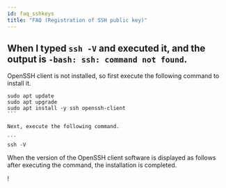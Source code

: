 ```yaml
---
id: faq_sshkeys
title: "FAQ (Registration of SSH public key)"
---
```



## When I typed `ssh -V` and executed it, and the output is `-bash: ssh: command not found`.

OpenSSH client is not installed, so first execute the following command to install it.

````
sudo apt update
sudo apt upgrade
sudo apt install -y ssh openssh-client
```

Next, execute the following command.

```
ssh -V
````

When the version of the OpenSSH client software is displayed as follows after executing the command, the installation is completed.

! [](/img/ssh_keys/mac/ssh_mac_11.png)


